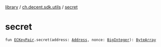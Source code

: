 [library](../index.md) / [ch.decent.sdk.utils](index.md) / [secret](./secret.md)

# secret

`fun `[`ECKeyPair`](../ch.decent.sdk.crypto/-e-c-key-pair/index.md)`.secret(address: `[`Address`](../ch.decent.sdk.crypto/-address/index.md)`, nonce: `[`BigInteger`](http://docs.oracle.com/javase/6/docs/api/java/math/BigInteger.html)`): `[`ByteArray`](https://kotlinlang.org/api/latest/jvm/stdlib/kotlin/-byte-array/index.html)